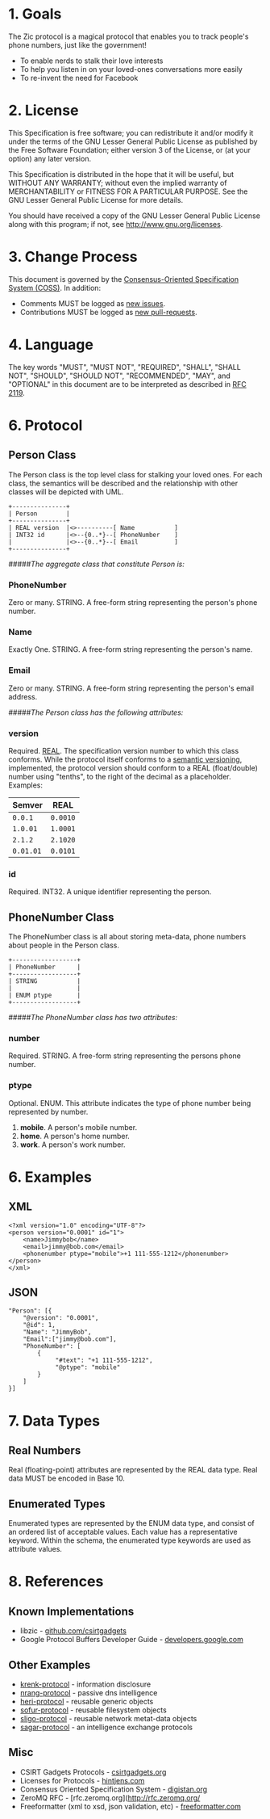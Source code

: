 # 1. Goals

The Zic protocol is a magical protocol that enables you to track people's phone numbers, just like the government!

* To enable nerds to stalk their love interests
* To help you listen in on your loved-ones conversations more easily
* To re-invent the need for Facebook

# 2. License

This Specification is free software; you can redistribute it and/or modify it under the terms of the GNU Lesser General Public License as published by the Free Software Foundation; either version 3 of the License, or (at your option) any later version.

This Specification is distributed in the hope that it will be useful, but WITHOUT ANY WARRANTY; without even the implied warranty of MERCHANTABILITY or FITNESS FOR A PARTICULAR PURPOSE. See the GNU Lesser General Public License for more details.

You should have received a copy of the GNU Lesser General Public License along with this program; if not, see <http://www.gnu.org/licenses>.

# 3. Change Process

This document is governed by the [Consensus-Oriented Specification System (COSS)](http://www.digistan.org/spec:1/COSS). In addition:

* Comments MUST be logged as [new issues](https://github.com/blog/411-github-issue-tracker).
* Contributions MUST be logged as [new pull-requests](https://help.github.com/articles/creating-a-pull-request).

# 4. Language

The key words "MUST", "MUST NOT", "REQUIRED", "SHALL", "SHALL NOT", "SHOULD", "SHOULD NOT", "RECOMMENDED", "MAY", and "OPTIONAL" in this document are to be interpreted as described in [RFC 2119](http://www.ietf.org/rfc/rfc2119.txt).

# 6. Protocol
## Person Class
The Person class is the top level class for stalking your loved ones. For each class, the semantics will be described and the relationship with other classes will be depicted with UML. 

```
+---------------+
| Person        |
+---------------+
| REAL version  |<>----------[ Name           ]
| INT32 id      |<>--{0..*}--[ PhoneNumber    ]
|               |<>--{0..*}--[ Email          ]
+---------------+
```

#####*The aggregate class that constitute Person is:*

### PhoneNumber
Zero or many. STRING. A free-form string representing the person's phone number.

### Name
Exactly One. STRING. A free-form string representing the person's name.

### Email
Zero or many. STRING. A free-form string representing the person's email address.

#####*The Person class has the following attributes:*

### version
Required. [REAL](#real-numbers). The specification version number to which this class conforms. While the protocol itself conforms to a [semantic versioning](http://semver.org/), implemented, the protocol version should conform to a REAL (float/double) number using "tenths", to the right of the decimal as a placeholder. Examples:

Semver | REAL
-------|-------
```0.0.1```  | ```0.0010```
```1.0.01``` | ```1.0001```
```2.1.2```  | ```2.1020```
```0.01.01```| ```0.0101```

### id
Required. INT32. A unique identifier representing the person.

## PhoneNumber Class
The PhoneNumber class is all about storing meta-data, phone numbers about people in the Person class.

```
+------------------+
| PhoneNumber      |
+------------------+
| STRING           |
|                  |
| ENUM ptype       |
+------------------+
```

#####*The PhoneNumber class has two attributes:*

### number
Required. STRING. A free-form string representing the persons phone number.

### ptype
Optional. ENUM. This attribute indicates the type of phone number being represented by number.

1. **mobile**. A person's mobile number.
2. **home**. A person's home number.
3. **work**. A person's work number.

# 6. Examples
## XML

```
<?xml version="1.0" encoding="UTF-8"?>
<person version="0.0001" id="1">
    <name>Jimmybob</name>
    <email>jimmy@bob.com</email>
    <phonenumber ptype="mobile">+1 111-555-1212</phonenumber>
</person>
</xml>
```
## JSON

```
"Person": [{
    "@version": "0.0001",
    "@id": 1,
    "Name": "JimmyBob",
    "Email":["jimmy@bob.com"],
    "PhoneNumber": [
        {
             "#text": "+1 111-555-1212",
             "@ptype": "mobile"
        }
    ]
}]
```

# 7. Data Types
## Real Numbers

Real (floating-point) attributes are represented by the REAL data type. Real data MUST be encoded in Base 10.

## Enumerated Types

Enumerated types are represented by the ENUM data type, and consist of an ordered list of acceptable values.  Each value has a representative keyword.  Within the schema, the enumerated type keywords are used as attribute values.

# 8. References
## Known Implementations

* libzic - [github.com/csirtgadgets](https://github.com/csirtgadgets/libzic)
* Google Protocol Buffers Developer Guide - [developers.google.com](https://developers.google.com/protocol-buffers/docs/overview)

## Other Examples
* [krenk-protocol](https://github.com/csirtgadgets/krenk-protocol) - information disclosure
* [nrang-protocol](https://github.com/csirtgadgets/krenk-protocol) - passive dns intelligence
* [heri-protocol](https://github.com/csirtgadgets/krenk-protocol) - reusable generic objects
* [sofur-protocol](https://github.com/csirtgadgets/krenk-protocol) - reusable filesystem objects
* [sligo-protocol](https://github.com/csirtgadgets/krenk-protocol) - reusable network metat-data objects
* [sagar-protocol](https://github.com/csirtgadgets/krenk-protocol) - an intelligence exchange protocols


## Misc
* CSIRT Gadgets Protocols - [csirtgadgets.org](http://csirtgadgets.org/rfc)
* Licenses for Protocols - [hintjens.com](http://hintjens.com/blog:41)
* Consensus Oriented Specification System - [digistan.org](http://www.digistan.org/)
* ZeroMQ RFC - [rfc.zeromq.org](http://rfc.zeromq.org/
* Freeformatter (xml to xsd, json validation, etc) - [freeformatter.com](http://www.freeformatter.com/)